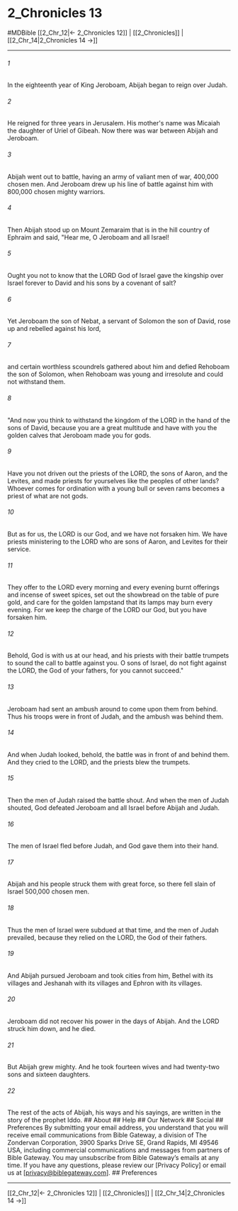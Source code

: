 # 2_Chronicles 13
#MDBible
[[2_Chr_12|← 2_Chronicles 12]] | [[2_Chronicles]] | [[2_Chr_14|2_Chronicles 14 →]]

***






###### 1 


In the eighteenth year of King Jeroboam, Abijah began to reign over Judah. 





###### 2 


He reigned for three years in Jerusalem. His mother's name was Micaiah the daughter of Uriel of Gibeah. Now there was war between Abijah and Jeroboam. 





###### 3 


Abijah went out to battle, having an army of valiant men of war, 400,000 chosen men. And Jeroboam drew up his line of battle against him with 800,000 chosen mighty warriors. 





###### 4 


Then Abijah stood up on Mount Zemaraim that is in the hill country of Ephraim and said, "Hear me, O Jeroboam and all Israel! 





###### 5 


Ought you not to know that the LORD God of Israel gave the kingship over Israel forever to David and his sons by a covenant of salt? 





###### 6 


Yet Jeroboam the son of Nebat, a servant of Solomon the son of David, rose up and rebelled against his lord, 





###### 7 


and certain worthless scoundrels gathered about him and defied Rehoboam the son of Solomon, when Rehoboam was young and irresolute and could not withstand them. 





###### 8 


"And now you think to withstand the kingdom of the LORD in the hand of the sons of David, because you are a great multitude and have with you the golden calves that Jeroboam made you for gods. 





###### 9 


Have you not driven out the priests of the LORD, the sons of Aaron, and the Levites, and made priests for yourselves like the peoples of other lands? Whoever comes for ordination with a young bull or seven rams becomes a priest of what are not gods. 





###### 10 


But as for us, the LORD is our God, and we have not forsaken him. We have priests ministering to the LORD who are sons of Aaron, and Levites for their service. 





###### 11 


They offer to the LORD every morning and every evening burnt offerings and incense of sweet spices, set out the showbread on the table of pure gold, and care for the golden lampstand that its lamps may burn every evening. For we keep the charge of the LORD our God, but you have forsaken him. 





###### 12 


Behold, God is with us at our head, and his priests with their battle trumpets to sound the call to battle against you. O sons of Israel, do not fight against the LORD, the God of your fathers, for you cannot succeed." 





###### 13 


Jeroboam had sent an ambush around to come upon them from behind. Thus his troops were in front of Judah, and the ambush was behind them. 





###### 14 


And when Judah looked, behold, the battle was in front of and behind them. And they cried to the LORD, and the priests blew the trumpets. 





###### 15 


Then the men of Judah raised the battle shout. And when the men of Judah shouted, God defeated Jeroboam and all Israel before Abijah and Judah. 





###### 16 


The men of Israel fled before Judah, and God gave them into their hand. 





###### 17 


Abijah and his people struck them with great force, so there fell slain of Israel 500,000 chosen men. 





###### 18 


Thus the men of Israel were subdued at that time, and the men of Judah prevailed, because they relied on the LORD, the God of their fathers. 





###### 19 


And Abijah pursued Jeroboam and took cities from him, Bethel with its villages and Jeshanah with its villages and Ephron with its villages. 





###### 20 


Jeroboam did not recover his power in the days of Abijah. And the LORD struck him down, and he died. 





###### 21 


But Abijah grew mighty. And he took fourteen wives and had twenty-two sons and sixteen daughters. 





###### 22 


The rest of the acts of Abijah, his ways and his sayings, are written in the story of the prophet Iddo. ## About ## Help ## Our Network ## Social ## Preferences By submitting your email address, you understand that you will receive email communications from Bible Gateway, a division of The Zondervan Corporation, 3900 Sparks Drive SE, Grand Rapids, MI 49546 USA, including commercial communications and messages from partners of Bible Gateway. You may unsubscribe from Bible Gateway&rsquo;s emails at any time. If you have any questions, please review our [Privacy Policy] or email us at [privacy@biblegateway.com]. ## Preferences

***

[[2_Chr_12|← 2_Chronicles 12]] | [[2_Chronicles]] | [[2_Chr_14|2_Chronicles 14 →]]
